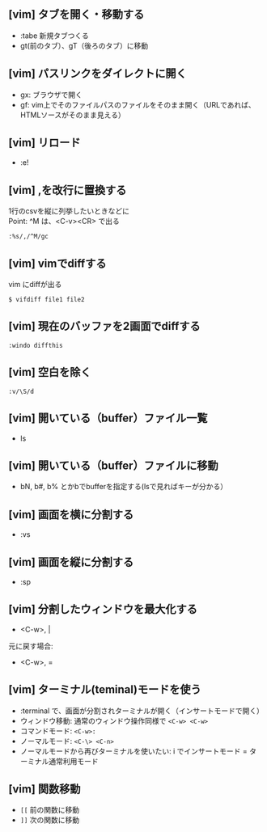 ## [vim] タブを開く・移動する
- :tabe 新規タブつくる
- gt(前のタブ）、gT（後ろのタブ）に移動


## [vim] パスリンクをダイレクトに開く
- gx: ブラウザで開く
- gf: vim上でそのファイルパスのファイルをそのまま開く（URLであれば、HTMLソースがそのまま見える）


## [vim] リロード
- :e!


## [vim] ,を改行に置換する
1行のcsvを縦に列挙したいときなどに  
Point: ^M は、\<C-v\>\<CR\> で出る
```
:%s/,/^M/gc
```


## [vim] vimでdiffする
vim にdiffが出る
```
$ vifdiff file1 file2
```


## [vim] 現在のバッファを2画面でdiffする
```
:windo diffthis
```


## [vim] 空白を除く
```
:v/\S/d
```


## [vim] 開いている（buffer）ファイル一覧
- ls


## [vim] 開いている（buffer）ファイルに移動
- bN, b#, b% とかbでbufferを指定する(lsで見ればキーが分かる）


## [vim] 画面を横に分割する
- :vs


## [vim] 画面を縦に分割する
- :sp


## [vim] 分割したウィンドウを最大化する
- \<C-w\>, |

元に戻す場合:
- \<C-w\>, =


## [vim] ターミナル(teminal)モードを使う
- :terminal で、画面が分割されターミナルが開く（インサートモードで開く）
- ウィンドウ移動: 通常のウィンドウ操作同様で `<C-w> <C-w>`
- コマンドモード: `<C-w>:`
- ノーマルモード: `<C-\> <C-n>` 
- ノーマルモードから再びターミナルを使いたい: i でインサートモード = ターミナル通常利用モード

## [vim] 関数移動
- `[[` 前の関数に移動
- `]]` 次の関数に移動

